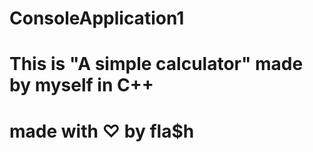 # ConsoleApplication1
#
#

# This is "A simple calculator" made by myself in C++
# made with ♡ by fla$h

